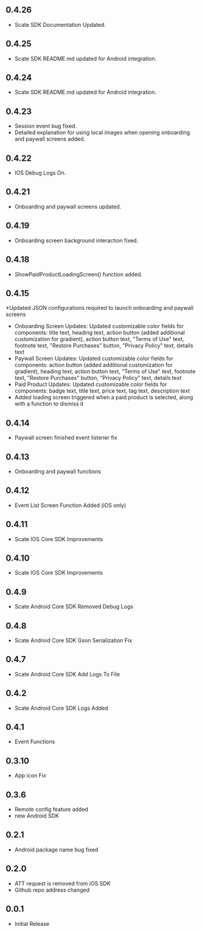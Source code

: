 ## 0.4.26
* Scate SDK Documentation Updated.

## 0.4.25
* Scate SDK README.md updated for Android integration.

## 0.4.24
* Scate SDK README.md updated for Android integration.

## 0.4.23
* Session event bug fixed.
* Detailed explanation for using local images when opening onboarding and paywall screens added.

## 0.4.22
* IOS Debug Logs On.

## 0.4.21
* Onboarding and paywall screens updated.

## 0.4.19
* Onboarding screen background interaction fixed.

## 0.4.18
* ShowPaidProductLoadingScreen() function added.

## 0.4.15
*Updated JSON configurations required to launch onboarding and paywall screens
* Onboarding Screen Updates: Updated customizable color fields for components: title text, heading text, action button (added additional customization for gradient), action button text, "Terms of Use" text, footnote text, "Restore Purchases" button, "Privacy Policy" text, details text  
* Paywall Screen Updates: Updated customizable color fields for components: action button (added additional customization for gradient), heading text, action button text, "Terms of Use" text, footnote text, "Restore Purchases" button, "Privacy Policy" text, details text  
* Paid Product Updates: Updated customizable color fields for components: badge text, title text, price text, tag text, description text  
* Added loading screen triggered when a paid product is selected, along with a function to dismiss it

## 0.4.14
* Paywall screen finished event listener fix

## 0.4.13
* Onboarding and paywall functions

## 0.4.12
* Event List Screen Function Added (iOS only)

## 0.4.11
* Scate IOS Core SDK Improvements

## 0.4.10
* Scate IOS Core SDK Improvements

## 0.4.9
* Scate Android Core SDK Removed Debug Logs

## 0.4.8
* Scate Android Core SDK Gson Serialization Fix

## 0.4.7
* Scate Android Core SDK Add Logs To File

## 0.4.2
* Scate Android Core SDK Logs Added

## 0.4.1
* Event Functions

## 0.3.10
* App icon Fix

## 0.3.6
* Remote config feature added
* new Android SDK 

## 0.2.1
* Android package name bug fixed

## 0.2.0

* ATT request is removed from iOS SDK
* Github repo address changed

## 0.0.1

* Initial Release

